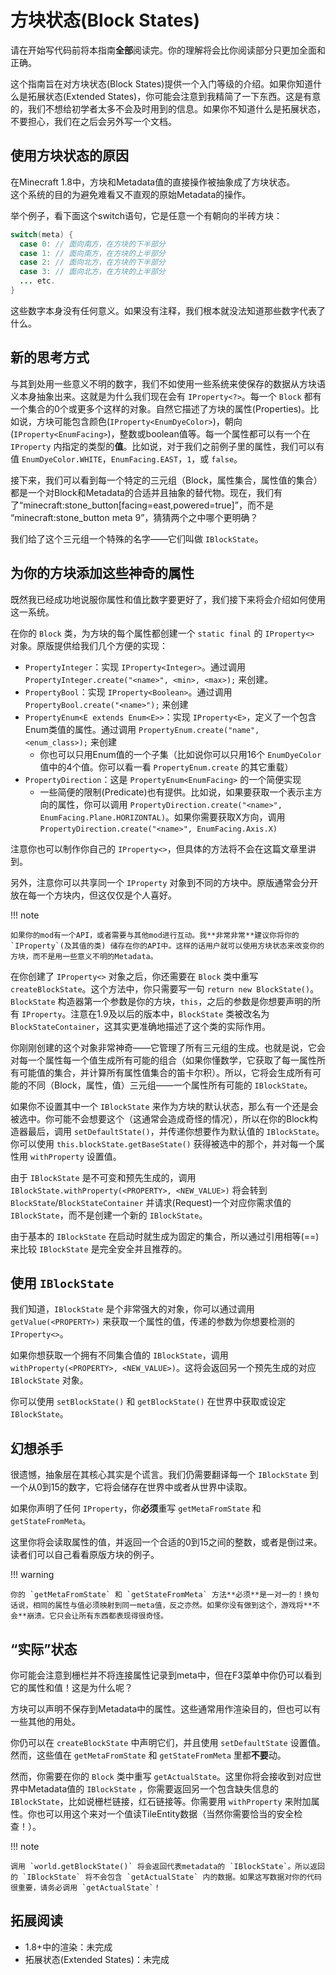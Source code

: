 方块状态(Block States)
=====================

请在开始写代码前将本指南**全部**阅读完。你的理解将会比你阅读部分只更加全面和正确。

这个指南旨在对方块状态(Block States)提供一个入门等级的介绍。如果你知道什么是拓展状态(Extended States)，你可能会注意到我精简了一下东西。这是有意的，我们不想给初学者太多不会及时用到的信息。如果你不知道什么是拓展状态，不要担心，我们在之后会另外写一个文档。

使用方块状态的原因
----------------

在Minecraft 1.8中，方块和Metadata值的直接操作被抽象成了方块状态。  
这个系统的目的为避免难看又不直观的原始Metadata的操作。

举个例子，看下面这个switch语句，它是任意一个有朝向的半砖方块：

```java
switch(meta) {
  case 0: // 面向南方，在方块的下半部分
  case 1: // 面向南方，在方块的上半部分
  case 2: // 面向北方，在方块的下半部分
  case 3: // 面向北方，在方块的上半部分
  ... etc.
}
```

这些数字本身没有任何意义。如果没有注释，我们根本就没法知道那些数字代表了什么。

新的思考方式
-----------

与其到处用一些意义不明的数字，我们不如使用一些系统来使保存的数据从方块语义本身抽象出来。这就是为什么我们现在会有 `IProperty<?>`。每一个 `Block` 都有一个集合的0个或更多个这样的对象。自然它描述了方块的属性(Properties)。比如说，方块可能包含颜色(`IProperty<EnumDyeColor>`)，朝向(`IProperty<EnumFacing>`)，整数或boolean值等。每一个属性都可以有一个在 `IProperty` 内指定的类型的**值**。比如说，对于我们之前例子里的属性，我们可以有值 `EnumDyeColor.WHITE`，`EnumFacing.EAST`，`1`，或 `false`。

接下来，我们可以看到每一个特定的三元组（Block，属性集合，属性值的集合）都是一个对Block和Metadata的合适并且抽象的替代物。现在，我们有了“minecraft:stone_button[facing=east,powered=true]”，而不是 “minecraft:stone_button meta 9”，猜猜两个之中哪个更明确？

我们给了这个三元组一个特殊的名字——它们叫做 `IBlockState`。

为你的方块添加这些神奇的属性
------------------------

既然我已经成功地说服你属性和值比数字要更好了，我们接下来将会介绍如何使用这一系统。

在你的 `Block` 类，为方块的每个属性都创建一个 `static final` 的 `IProperty<>` 对象。原版提供给我们几个方便的实现：

- `PropertyInteger`：实现 `IProperty<Integer>`。通过调用 `PropertyInteger.create("<name>", <min>, <max>);` 来创建。
- `PropertyBool`：实现 `IProperty<Boolean>`。通过调用`PropertyBool.create("<name>");` 来创建
- `PropertyEnum<E extends Enum<E>>`：实现 `IProperty<E>`，定义了一个包含Enum类值的属性。通过调用 `PropertyEnum.create("name", <enum_class>);` 来创建
  - 你也可以只用Enum值的一个子集（比如说你可以只用16个 `EnumDyeColor` 值中的4个值。你可以看一看 `PropertyEnum.create` 的其它重载）
- `PropertyDirection`：这是 `PropertyEnum<EnumFacing>` 的一个简便实现
  - 一些简便的限制(Predicate)也有提供。比如说，如果要获取一个表示主方向的属性，你可以调用 `PropertyDirection.create("<name>", EnumFacing.Plane.HORIZONTAL)`。如果你需要获取X方向，调用 `PropertyDirection.create("<name>", EnumFacing.Axis.X)`

注意你也可以制作你自己的 `IProperty<>`，但具体的方法将不会在这篇文章里讲到。

另外，注意你可以共享同一个 `IProperty` 对象到不同的方块中。原版通常会分开放在每一个方块内，但这仅仅是个人喜好。

!!! note

	如果你的mod有一个API，或者需要与其他mod进行互动。我**非常非常**建议你将你的 `IProperty`(及其值的类) 储存在你的API中。这样的话用户就可以使用方块状态来改变你的方块，而不是用一些意义不明的Metadata。

在你创建了 `IProperty<>` 对象之后，你还需要在 `Block` 类中重写 `createBlockState`。这个方法中，你只需要写一句 `return new BlockState()`。`BlockState` 构造器第一个参数是你的方块，`this`，之后的参数是你想要声明的所有 `IProperty`。注意在1.9及以后的版本中，`BlockState` 类被改名为 `BlockStateContainer`，这其实更准确地描述了这个类的实际作用。

你刚刚创建的这个对象非常神奇——它管理了所有三元组的生成。也就是说，它会对每一个属性每一个值生成所有可能的组合（如果你懂数学，它获取了每一属性所有可能值的集合，并计算所有属性值集合的笛卡尔积）。所以，它将会生成所有可能的不同（Block，属性，值）三元组——一个属性所有可能的 `IBlockState`。

如果你不设置其中一个 `IBlockState` 来作为方块的默认状态，那么有一个还是会被选中。你可能不会想要这个（这通常会造成奇怪的情况），所以在你的Block构造器最后，调用 `setDefaultState()`，并传递你想要作为默认值的 `IBlockState`。你可以使用 `this.blockState.getBaseState()` 获得被选中的那个，并对每一个属性用 `withProperty` 设置值。

由于 `IBlockState` 是不可变和预先生成的，调用 `IBlockState.withProperty(<PROPERTY>, <NEW_VALUE>)` 将会转到 `BlockState`/`BlockStateContainer` 并请求(Request)一个对应你需求值的 `IBlockState`，而不是创建一个新的 `IBlockState`。

由于基本的 `IBlockState` 在启动时就生成为固定的集合，所以通过引用相等(==)来比较 `IBlockState` 是完全安全并且推荐的。

使用 `IBlockState`
-----------------

我们知道，`IBlockState` 是个非常强大的对象，你可以通过调用 `getValue(<PROPERTY>)` 来获取一个属性的值，传递的参数为你想要检测的 `IProperty<>`。

如果你想获取一个拥有不同集合值的 `IBlockState`，调用 `withProperty(<PROPERTY>, <NEW_VALUE>)`。这将会返回另一个预先生成的对应 `IBlockState` 对象。

你可以使用 `setBlockState()` 和 `getBlockState()` 在世界中获取或设定 `IBlockState`。

幻想杀手
--------

很遗憾，抽象层在其核心其实是个谎言。我们仍需要翻译每一个 `IBlockState` 到一个从0到15的数字，它将会储存在世界中或者从世界中读取。

如果你声明了任何 `IProperty`，你**必须**重写 `getMetaFromState` 和 `getStateFromMeta`。

这里你将会读取属性的值，并返回一个合适的0到15之间的整数，或者是倒过来。读者们可以自己看看原版方块的例子。

!!! warning

	你的 `getMetaFromState` 和 `getStateFromMeta` 方法**必须**是一对一的！换句话说，相同的属性与值必须映射到同一meta值，反之亦然。如果你没有做到这个，游戏将**不会**崩溃。它只会让所有东西都表现得很奇怪。

“实际”状态
---------

你可能会注意到栅栏并不将连接属性记录到meta中，但在F3菜单中你仍可以看到它的属性和值！这是为什么呢？

方块可以声明不保存到Metadata中的属性。这些通常用作渲染目的，但也可以有一些其他的用处。

你仍可以在 `createBlockState` 中声明它们，并且使用 `setDefaultState` 设置值。然而，这些值在 `getMetaFromState` 和 `getStateFromMeta` 里都**不要**动。

然而，你需要在你的 `Block` 类中重写 `getActualState`。这里你将会接收到对应世界中Metadata值的 `IBlockState` ，你需要返回另一个包含缺失信息的 `IBlockState`，比如说栅栏链接，红石链接等。你需要用 `withProperty` 来附加属性。你也可以用这个来对一个值读TileEntity数据（当然你需要恰当的安全检查！）。

!!! note

	调用 `world.getBlockState()` 将会返回代表metadata的 `IBlockState`。所以返回的 `IBlockState` 将不会包含 `getActualState` 内的数据。如果这写数据对你的代码很重要，请务必调用 `getActualState`！

拓展阅读
-------

- 1.8+中的渲染：未完成
- 拓展状态(Extended States)：未完成
